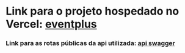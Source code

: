 
# Link para o projeto hospedado no Vercel: [eventplus](https://eventplus-deploy-1uhkc9ai3-murilosouzalmeid.vercel.app/)

### Link para as rotas públicas da api utilizada: [api swagger](eventmurilo-webapi.azurewebsites.net)
